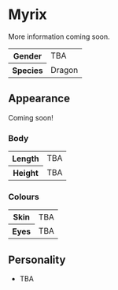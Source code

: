 # Myrix
More information coming soon.

<table>
  <tr>
    <th>Gender</th>
    <td>TBA</td>
  </tr>
  <tr>
    <th>Species</th>
    <td>Dragon</td>
  </tr>
</table>

## Appearance
Coming soon!

### Body
<table>
  <tr>
    <th>Length</th>
    <td>TBA</td>
  </tr>
  <tr>
    <th>Height</th>
    <td>TBA</td>
  </tr>
</table>

### Colours
<table>
  <tr>
    <th>Skin</th>
    <td>TBA</td>
  </tr>
  <tr>
    <th>Eyes</th>
    <td>TBA</td>
  </tr>
</table>

## Personality
*  TBA
